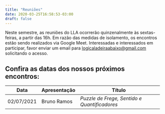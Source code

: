 ```yaml
---
title: "Reuniões"
date: 2020-03-25T16:58:53-03:00
draft: false
---
```


Neste semestre, as reuniões do LLA ocorrerão quinzenalmente às sextas-feiras, a partir das 16h. Em razão das medidas de isolamento, os encontros estão sendo realizados via Google Meet. Interessadas e interessados em participar, favor enviar um email para logicaladeiraabaixo@gmail.com solicitando o acesso.

## Confira as datas dos nossos próximos encontros:

| Data      	| Apresentação  	| Título
| ----      	| ------------  	| ------
| 02/07/2021	| Bruno Ramos	 	| *Puzzle de Frege, Sentido e Quantificadores*
